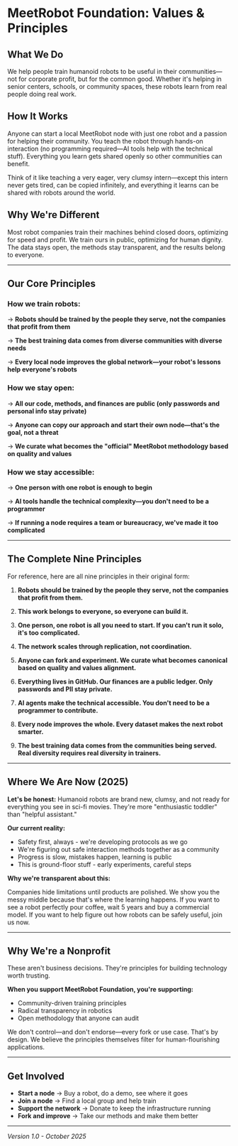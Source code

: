 # MeetRobot Foundation: Values & Principles

## What We Do

We help people train humanoid robots to be useful in their communities—not for corporate profit, but for the common good. Whether it's helping in senior centers, schools, or community spaces, these robots learn from real people doing real work.

## How It Works

Anyone can start a local MeetRobot node with just one robot and a passion for helping their community. You teach the robot through hands-on interaction (no programming required—AI tools help with the technical stuff). Everything you learn gets shared openly so other communities can benefit.

Think of it like teaching a very eager, very clumsy intern—except this intern never gets tired, can be copied infinitely, and everything it learns can be shared with robots around the world.

## Why We're Different

Most robot companies train their machines behind closed doors, optimizing for speed and profit. We train ours in public, optimizing for human dignity. The data stays open, the methods stay transparent, and the results belong to everyone.

---

## Our Core Principles

### How we train robots:
→ **Robots should be trained by the people they serve, not the companies that profit from them**

→ **The best training data comes from diverse communities with diverse needs**

→ **Every local node improves the global network—your robot's lessons help everyone's robots**

### How we stay open:
→ **All our code, methods, and finances are public (only passwords and personal info stay private)**

→ **Anyone can copy our approach and start their own node—that's the goal, not a threat**

→ **We curate what becomes the "official" MeetRobot methodology based on quality and values**

### How we stay accessible:
→ **One person with one robot is enough to begin**

→ **AI tools handle the technical complexity—you don't need to be a programmer**

→ **If running a node requires a team or bureaucracy, we've made it too complicated**

---

## The Complete Nine Principles

For reference, here are all nine principles in their original form:

1. **Robots should be trained by the people they serve, not the companies that profit from them.**

2. **This work belongs to everyone, so everyone can build it.**

3. **One person, one robot is all you need to start. If you can't run it solo, it's too complicated.**

4. **The network scales through replication, not coordination.**

5. **Anyone can fork and experiment. We curate what becomes canonical based on quality and values alignment.**

6. **Everything lives in GitHub. Our finances are a public ledger. Only passwords and PII stay private.**

7. **AI agents make the technical accessible. You don't need to be a programmer to contribute.**

8. **Every node improves the whole. Every dataset makes the next robot smarter.**

9. **The best training data comes from the communities being served. Real diversity requires real diversity in trainers.**

---

## Where We Are Now (2025)

**Let's be honest:** Humanoid robots are brand new, clumsy, and not ready for everything you see in sci-fi movies. They're more "enthusiastic toddler" than "helpful assistant."

**Our current reality:**
- Safety first, always - we're developing protocols as we go
- We're figuring out safe interaction methods together as a community
- Progress is slow, mistakes happen, learning is public
- This is ground-floor stuff - early experiments, careful steps

**Why we're transparent about this:**

Companies hide limitations until products are polished. We show you the messy middle because that's where the learning happens. If you want to see a robot perfectly pour coffee, wait 5 years and buy a commercial model. If you want to help figure out how robots can be safely useful, join us now.

---

## Why We're a Nonprofit

These aren't business decisions. They're principles for building technology worth trusting.

**When you support MeetRobot Foundation, you're supporting:**
- Community-driven training principles
- Radical transparency in robotics
- Open methodology that anyone can audit

We don't control—and don't endorse—every fork or use case. That's by design. We believe the principles themselves filter for human-flourishing applications.

---

## Get Involved

- **Start a node** → Buy a robot, do a demo, see where it goes
- **Join a node** → Find a local group and help train
- **Support the network** → Donate to keep the infrastructure running
- **Fork and improve** → Take our methods and make them better

---

*Version 1.0 - October 2025*

